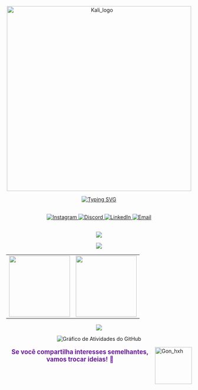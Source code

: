 <div align="center">
    <img src="https://i.imgur.com/PXM6gPw.png" width="500" alt="Kali_logo">
</div>

<div align="center">
  
[![Typing SVG](https://readme-typing-svg.herokuapp.com/?color=00FF7F&size=35&center=true&vCenter=true&width=1000&lines=+Bem+vindo+ao+meu+perfil,+Meu+nome+é+Ryan+Rodrigues)](https://git.io/typing-svg)

<br>

<!-- Redes Sociais com tamanho um pouco maior -->
<a href="https://instagram.com/ryanrodriguexs">
  <img src="https://img.shields.io/badge/Instagram-000000.svg?style=flat&logo=Instagram&logoColor=00FF7F" alt="Instagram"/>
</a>
<a href="https://discord.gg/gibrasil">
  <img src="https://img.shields.io/badge/Discord-000000.svg?style=flat&logo=discord&logoColor=00FF7F" alt="Discord"/>
</a>
<a href="https://www.linkedin.com/in/ryan-rodrigues-592a27313">
  <img src="https://img.shields.io/badge/LinkedIn-000000.svg?style=flat&logo=linkedin&logoColor=00FF7F" alt="LinkedIn"/>
</a>
<a href="mailto:yryurodriguess@gmail.com">
  <img src="https://img.shields.io/badge/Email-000000.svg?style=flat&logo=gmail&logoColor=00FF7F" alt="Email"/>
</a>

</div>

<br>

<div align="center">
    <p>
        <img src="https://skillicons.dev/icons?i=notion,vscode,git,figma,kali,linux" />
    </p>
    <p>
        <img src="https://skillicons.dev/icons?i=python,docker,js,nodejs,bootstrap,aws,mysql" />
    </p>
</div>

<div align="center">
    <table>
        <tr>
            <td>
                <img src="https://github-readme-stats.vercel.app/api?username=Ryanditko&theme=dark&hide_border=false&include_all_commits=true&count_private=true&show_icons=true&bg_color=000000&title_color=00FF7F&text_color=FFFFFF&hide=contribs" height="165"/>
            </td>
            <td>
                <img src="https://github-readme-stats.vercel.app/api/top-langs/?username=Ryanditko&layout=compact&theme=dark&hide_border=false&bg_color=000000&title_color=0effa3&text_color=FFFFFF" height="165"/>
            </td>
        </tr>
    </table>

<img src="https://github-profile-trophy.vercel.app/?username=Ryanditko&theme=matrix&no-frame=true&no-bg=true&margin-w=10" />

![Gráfico de Atividades do GitHub](https://github-readme-activity-graph.vercel.app/graph?username=Ryanditko&theme=github-compact&bg_color=000000&color=00FF7F&line=0effa3&point=ffffff&area=true&hide_border=true)

</div>

<img align="right" src="https://imgur.com/FaTOxix.png" alt="Gon_hxh" style="min-width: 100px; max-width: 100px; width: 100px;">

<div align="center">
  <p style="font-size: 1.2em; color: #6a1b9a;">
    <strong>Se você compartilha interesses semelhantes, vamos trocar ideias!</strong> 📗
  </p>
</div>
